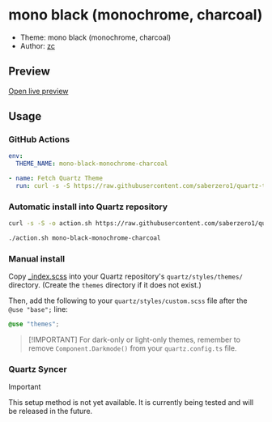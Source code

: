 # mono black (monochrome, charcoal)

- Theme: mono black (monochrome, charcoal)
- Author: <a href="https://github.com/ZeChArtiahSaher" target="_blank" rel="noopener noreferrer">zc</a>

## Preview

[Open live preview](https://quartz-themes.github.io/mono-black-monochrome-charcoal/)

## Usage

### GitHub Actions

```yaml
env:
  THEME_NAME: mono-black-monochrome-charcoal
```

```yaml
- name: Fetch Quartz Theme
  run: curl -s -S https://raw.githubusercontent.com/saberzero1/quartz-themes/master/action.sh | bash -s -- $THEME_NAME
```

### Automatic install into Quartz repository

```bash
curl -s -S -o action.sh https://raw.githubusercontent.com/saberzero1/quartz-themes/master/action.sh

./action.sh mono-black-monochrome-charcoal
```

### Manual install

Copy [\_index.scss](./_index.scss) into your Quartz repository's `quartz/styles/themes/` directory. (Create the `themes` directory if it does not exist.)

Then, add the following to your `quartz/styles/custom.scss` file after the `@use "base";` line:

```scss
@use "themes";
```

> [!IMPORTANT] For dark-only or light-only themes, remember to remove `Component.Darkmode()` from your `quartz.config.ts` file.

### Quartz Syncer

> [!IMPORTANT]
> This setup method is not yet available. It is currently being tested and will be released in the future.
